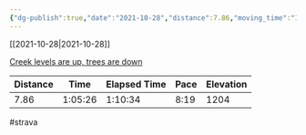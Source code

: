 ```yaml
---
{"dg-publish":true,"date":"2021-10-28","distance":7.86,"moving_time":"1:05:26","elapsed_time":"1:10:34","pace":"8:19","total_elevation_gain":1204,"url":"https://www.strava.com/activities/6181022550","permalink":"/01-personal/strava/2021-10-28-creek-levels-are-up-trees-are-down/","dgPassFrontmatter":true}
---
```



[[2021-10-28\|2021-10-28]]

[Creek levels are up, trees are down](https://www.strava.com/activities/6181022550)

| Distance | Time    | Elapsed Time | Pace | Elevation |
| -------- | ------- | ------------ | ---- | --------- |
| 7.86     | 1:05:26 | 1:10:34      | 8:19 | 1204      |




#strava
